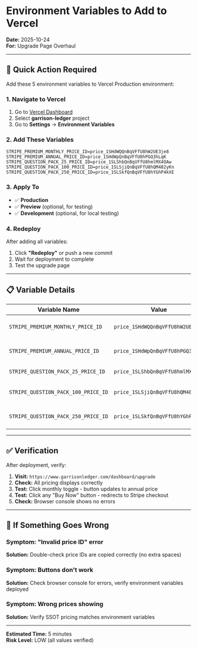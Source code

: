 # Environment Variables to Add to Vercel

**Date:** 2025-10-24  
**For:** Upgrade Page Overhaul

---

## 🎯 Quick Action Required

Add these 5 environment variables to Vercel Production environment:

### 1. Navigate to Vercel
1. Go to [Vercel Dashboard](https://vercel.com/dashboard)
2. Select **garrison-ledger** project
3. Go to **Settings** → **Environment Variables**

### 2. Add These Variables

```env
STRIPE_PREMIUM_MONTHLY_PRICE_ID=price_1SHdWQQnBqVFfU8hW2UE3je8
STRIPE_PREMIUM_ANNUAL_PRICE_ID=price_1SHdWpQnBqVFfU8hPGQ3hLqK
STRIPE_QUESTION_PACK_25_PRICE_ID=price_1SLShbQnBqVFfU8hmlMX4OAw
STRIPE_QUESTION_PACK_100_PRICE_ID=price_1SLSjiQnBqVFfU8hQM482yKn
STRIPE_QUESTION_PACK_250_PRICE_ID=price_1SLSkfQnBqVFfU8hYGhP4kXE
```

### 3. Apply To
- ✅ **Production**
- ✅ **Preview** (optional, for testing)
- ✅ **Development** (optional, for local testing)

### 4. Redeploy
After adding all variables:
1. Click **"Redeploy"** or push a new commit
2. Wait for deployment to complete
3. Test the upgrade page

---

## 📋 Variable Details

| Variable Name | Value | Purpose |
|---------------|-------|---------|
| `STRIPE_PREMIUM_MONTHLY_PRICE_ID` | `price_1SHdWQQnBqVFfU8hW2UE3je8` | Premium subscription $9.99/month |
| `STRIPE_PREMIUM_ANNUAL_PRICE_ID` | `price_1SHdWpQnBqVFfU8hPGQ3hLqK` | Premium subscription $99/year |
| `STRIPE_QUESTION_PACK_25_PRICE_ID` | `price_1SLShbQnBqVFfU8hmlMX4OAw` | 25 questions for $1.99 |
| `STRIPE_QUESTION_PACK_100_PRICE_ID` | `price_1SLSjiQnBqVFfU8hQM482yKn` | 100 questions for $5.99 |
| `STRIPE_QUESTION_PACK_250_PRICE_ID` | `price_1SLSkfQnBqVFfU8hYGhP4kXE` | 250 questions for $9.99 |

---

## ✅ Verification

After deployment, verify:

1. **Visit:** `https://www.garrisonledger.com/dashboard/upgrade`
2. **Check:** All pricing displays correctly
3. **Test:** Click monthly toggle - button updates to annual price
4. **Test:** Click any "Buy Now" button - redirects to Stripe checkout
5. **Check:** Browser console shows no errors

---

## 🚨 If Something Goes Wrong

### Symptom: "Invalid price ID" error
**Solution:** Double-check price IDs are copied correctly (no extra spaces)

### Symptom: Buttons don't work
**Solution:** Check browser console for errors, verify environment variables deployed

### Symptom: Wrong prices showing
**Solution:** Verify SSOT pricing matches environment variables

---

**Estimated Time:** 5 minutes  
**Risk Level:** LOW (all values verified)

